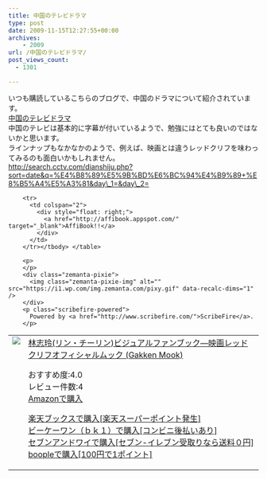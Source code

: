 ```yaml
---
title: 中国のテレビドラマ
type: post
date: 2009-11-15T12:27:55+00:00
archives:
    - 2009
url: /中国のテレビドラマ/
post_views_count:
  - 1301

---
```

いつも購読しているこちらのブログで、中国のドラマについて紹介されています。  
[中国のテレビドラマ][1]  
中国のテレビは基本的に字幕が付いているようで、勉強にはとても良いのではないかと思います。  
ラインナップもなかなかのようで、例えば、映画とは違うレッドクリフを味わってみるのも面白いかもしれません。  
http://search.cctv.com/dianshiju.php?sort=date&q=%E4%B8%89%E5%9B%BD%E6%BC%94%E4%B9%89+%E8%B5%A4%E5%A3%81&day\_1=&day\_2=

<table>
  <tr>
    <td style="vertical-align: top;">
      <a href="http://hb.afl.rakuten.co.jp/hgc/06d13246.10ebaa62.06d13247.1eb85ca0/?pc=http%3A%2F%2Fsearch.books.rakuten.co.jp%2Fbksearch%2Fdt%3Fg%3D001%26bisbn%3D4056055025" target="_blank"> <img src="https://i0.wp.com/ecx.images-amazon.com/images/I/51-%2BBXDOOiL._SL160_.jpg" style="border-style: none;" data-recalc-dims="1" /> </a>
    </td>
    <td style="vertical-align: top;">
      <a href="http://hb.afl.rakuten.co.jp/hgc/06d13246.10ebaa62.06d13247.1eb85ca0/?pc=http%3A%2F%2Fsearch.books.rakuten.co.jp%2Fbksearch%2Fdt%3Fg%3D001%26bisbn%3D4056055025" target="_blank"> 林志玲(リン・チーリン)ビジュアルファンブック―映画レッドクリフオフィシャルムック (Gakken Mook) </a></p>
      <p>
        おすすめ度:4.0<br />レビュー件数:4<br /><a href="http://www.amazon.co.jp/%E6%9E%97%E5%BF%97%E7%8E%B2-%E3%83%AA%E3%83%B3%E3%83%BB%E3%83%81%E3%83%BC%E3%83%AA%E3%83%B3-%E3%83%93%E3%82%B8%E3%83%A5%E3%82%A2%E3%83%AB%E3%83%95%E3%82%A1%E3%83%B3%E3%83%96%E3%83%83%E3%82%AF%E2%80%95%E6%98%A0%E7%94%BB%E3%83%AC%E3%83%83%E3%83%89%E3%82%AF%E3%83%AA%E3%83%95%E3%82%AA%E3%83%95%E3%82%A3%E3%82%B7%E3%83%A3%E3%83%AB%E3%83%A0%E3%83%83%E3%82%AF-Gakken-Mook/dp/4056055025%3FSubscriptionId%3D1JWQWN8E4Z5TR27962G2%26tag%3Dgaeaffibook-22%26linkCode%3Dxm2%26camp%3D2025%26creative%3D165953%26creativeASIN%3D4056055025" target="_blank"> Amazonで購入 </a>
      </p>
      <p>
        <a href="http://px.a8.net/svt/ejp?a8mat=1HPMBD+EAZZ1U+5WS+C1DUQ&a8ejpredirect=http%3A%2F%2Fsearch.books.rakuten.co.jp%2Fbksearch%2Fdt%3Fg%3D001%26bisbn%3D4056055025" target="_blank">楽天ブックスで購入[楽天スーパーポイント発生]</a> <img src="https://i2.wp.com/www12.a8.net/0.gif?resize=1%2C1" alt="" width="1" border="0" height="1" data-recalc-dims="1" /><br /><a href="http://px.a8.net/svt/ejp?a8mat=1HRMFS+EEKKOI+10UY+HUKPU&a8ejpredirect=http%3A%2F%2Fwww.bk1.jp%2FkeywordSearchResult%2F%3Fkeyword%3D4056055025%26storeCd%3D1%26searchFlg%3D9%26x%3D43%26y%3D11%26partnerid%3D02a801" target="_blank">ビーケーワン（ｂｋ１）で購入[コンビニ後払いあり]</a> <img src="https://i2.wp.com/www12.a8.net/0.gif?resize=1%2C1" alt="" width="1" border="0" height="1" data-recalc-dims="1" /><br /><a href="http://click.linksynergy.com/fs-bin/statform?id=aR0TIOX*qAA&offerid=137560&bnid=1490&subid=&subid=0&kword_in=4056055025&oop=on" target="_blank">セブンアンドワイで購入[セブン-イレブン受取りなら送料０円]</a><img src="http://ad.linksynergy.com/fs-bin/show?id=aR0TIOX*qAA&bids=137560&type=5&subid=0" width="1" border="0" height="1" /><br /><a href="http://click.linksynergy.com/fs-bin/statform?id=aR0TIOX*qAA&offerid=33310&bnid=2&subid=0&ifc=4&ifr=9784056055023" target="_blank">boopleで購入[100円で1ポイント]</a></td> </tr> 
        
        <tr>
          <td colspan="2">
            <div style="float: right;">
              <a href="http://affibook.appspot.com/" target="_blank">AffiBook!!</a>
            </div>
          </td>
        </tr></tbody> </table> 
        
        <p>
        </p>
        <div class="zemanta-pixie">
          <img class="zemanta-pixie-img" alt="" src="https://i1.wp.com/img.zemanta.com/pixy.gif" data-recalc-dims="1" />
        </div>
        <p class="scribefire-powered">
          Powered by <a href="http://www.scribefire.com/">ScribeFire</a>.
        </p>

 [1]: http://blog.goo.ne.jp/lvxiaoling/e/fbb5cb19a5faa37662145ed7a746ee5f